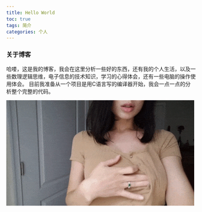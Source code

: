 ```yaml
---
title: Hello World
toc: true
tags: 简介
categories: 个人
---
```

### 关于博客
  哈喽，这是我的博客，我会在这里分析一些好的东西，还有我的个人生活，以及一些数理逻辑思维，电子信息的技术知识，学习的心得体会，还有一些电脑的操作使用体会。
  目前我准备从一个项目是用C语言写的编译器开始，我会一点一点的分析整个完整的代码。

![1620404244983_5986644976598433](hello-world/1620404244983_5986644976598433.gif)

